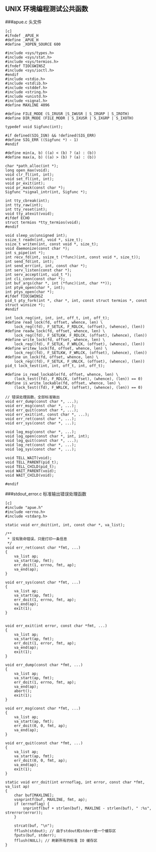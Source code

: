 UNIX 环境编程测试公共函数
-------------------------

###apue.c 头文件

	[c]
	#ifndef _APUE_H
	#define _APUE_H
	#define _XOPEN_SOURCE 600
	
	#include <sys/types.h>
	#include <sys/stat.h>
	#include <sys/termios.h>
	#ifndef TIOCGWINSZ
	#include <sys/ioctl.h>
	#endif
	#include <stdio.h>
	#include <stdlib.h>
	#include <stddef.h>
	#include <string.h>
	#include <unistd.h>
	#include <signal.h>
	#define MAXLINE 4096
	
	#define FILE_MODE (S_IRUSR |S_IWUSR | S_IRGRP | S_IROTH)
	#define DIR_MODE (FILE_MODR | S_IXUSR | S_IXGRP | S_IXOTH)
	
	typedef void Sigfunc(int);
	
	#if defined(SIG_IGN) && !defined(SIG_ERR)
	#define SIG_ERR ((Sigfunc *) - 1) 
	#endif
	
	#define min(a, b) ((a) < (b) ? (a) : (b))
	#define max(a, b) ((a) > (b) ? (a) : (b))
	
	char *path_alloc(int *);
	long open_max(void);
	void clr_fl(int, int);
	void set_fl(int, int);
	void pr_exit(int);
	void pr_mask(const char *);
	Sigfunc *signal_intr(int, Sigfunc *);
	
	int tty_cbreak(int);
	int tty_raw(int);
	int tty_reset(int);
	void tty_atexit(void);
	#ifdef ECHO
	struct termios *tty_termios(void);
	#endif
	
	void sleep_us(unsigned int);
	ssize_t readn(int, void *, size_t);
	ssize_t writen(int, const void *, size_t);
	void daemonize(const char *);
	int s_pipe(int *);
	int recv_fd(int, ssize_t (*func)(int, const void *, size_t));
	int send_fd(int, int);
	int send_err(int, int, const char *);
	int serv_listen(const char *);
	int serv_accept(int, uid_t *);
	int cli_conn(const char *);
	int buf_args(char *, int (*func)(int, char **));
	int ptym_open(char *, int);
	int ptys_open(char *);
	#ifdef TIOCGWINSZ
	pid_t pty_fork(int *, char *, int, const struct termios *, const struct winsize *);
	#endif
	
	int lock_reg(int, int, int, off_t, int, off_t);
	#define read_lock(fd, offset, whence, len) \
		lock_reg((fd), F_SETLK, F_RDLCK, (offset), (whence), (len))
	#define readw_lock(fd, offset, whence, len) \
		lock_reg((fd), F_SETLKW, F_RDLCK, (offset), (whence), (len))
	#define write_lock(fd, offset, whence, len) \
		lock_reg((fd), F_SETLK, F_WRLCK, (offset), (whence), (len))
	#define writew_lock(fd, offset, whence, len) \
		lock_reg((fd), F_SETLKW, F_WRLCK, (offset), (whence), (len))
	#define un_lock(fd, offset, whence, len) \
		lock_reg((fd), F_SETLK, F_UNLCK, (offset), (whence), (len))
	pid_t lock_test(int, int, off_t, int, off_t);
	
	#define is_read_lockable(fd, offset, whence, len) \
		(lock_test((fd), F_RDLCK, (offset), (whence), (len)) == 0)
	#define is_write_lockable(fd, offset, whence, len) \
		(lock_test((fd), F_WRLCK, (offset), (whence), (len)) == 0)
	
	// 错误处理函数，全部标准输出
	void err_dump(const char *, ...);
	void err_msg(const char *, ...);
	void err_quit(const char *, ...);
	void err_exit(int, const char *, ...);
	void err_ret(const char *, ...);
	void err_sys(const char *, ...);
	
	void log_msg(const char *, ...);
	void log_open(const char *, int, int);
	void log_quit(const char *, ...);
	void log_ret(const char *, ...);
	void log_sys(const char *, ...);
	
	void TELL_WAIT(void);
	void TELL_PARENT(pid_t);
	void TELL_CHILD(pid_t);
	void WAIT_PARENT(void);
	void WAIT_CHILD(void);
	
	#endif

###stdout_error.c 标准输出错误处理函数

	[c]
	#include "apue.h"                                                                      
	#include <errno.h>                                                                     
	#include <stdarg.h>                                                                    
	
	static void err_doit(int, int, const char *, va_list);                                 
	
	/**                                                                                    
	 * 没有致命错误，只是打印一条信息                                                      
	 */                                                                                    
	void err_ret(const char *fmt, ...)                                                     
	{                                                                                      
		va_list ap;                                                                        
		va_start(ap, fmt);                                                                 
		err_doit(1, errno, fmt, ap);                                                       
		va_end(ap);                                                                        
	}                                                                                      
	
	void err_sys(const char *fmt, ...)                                                     
	{                                                                                      
		va_list ap;                                                                        
		va_start(ap, fmt);                                                                 
		err_doit(1, errno, fmt, ap);                                                       
		va_end(ap);                                                                        
		exit(1);                                                                           
	}
	
	
	void err_exit(int error, const char *fmt, ...)
	{
		va_list ap;
		va_start(ap, fmt);
		err_doit(1, error, fmt, ap);
		va_end(ap);
		exit(1);
	}
	
	void err_dump(const char *fmt, ...)
	{
		va_list ap;
		va_start(ap, fmt);
		err_doit(1, errno, fmt, ap);
		va_end(ap);
		abort();
		exit(1);
	}
	
	void err_msg(const char *fmt, ...)
	{
		va_list ap;
		va_start(ap, fmt);
		err_doit(0, 0, fmt, ap);
		va_end(ap);
	}
	
	void err_quit(const char *fmt, ...)
	{
		va_list ap;
		va_start(ap, fmt);
		err_doit(0, 0, fmt, ap);
		va_end(ap);
		exit(1);
	}
	
	static void err_doit(int errnoflag, int error, const char *fmt, va_list ap)
	{
		char buf[MAXLINE];
		vsnprintf(buf, MAXLINE, fmt, ap);
		if (errnoflag) {
			snprintf(buf + strlen(buf), MAXLINE - strlen(buf), " :%s", strerror(error));
		}
	
		strcat(buf, "\n");
		fflush(stdout); // 由于stdout和stderr是一个缓存区
		fputs(buf, stderr);
		fflush(NULL); // 刷新所有的标准 IO 缓存区
	}

